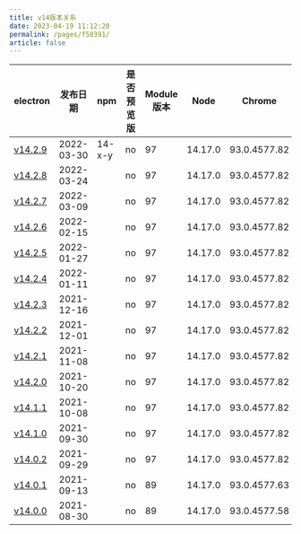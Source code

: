 ```yaml
---
title: v14版本关系
date: 2023-04-19 11:12:20
permalink: /pages/f50391/
article: false
---
```


| **electron** | **发布日期** | **npm** | **是否预览版** | **Module 版本** | **Node** | **Chrome** | **下载量** |
| --- | --- | --- | --- | --- | --- | --- | --- |
| [v14.2.9](https://github.com/electron/electron/releases/tag/v14.2.9) | 2022-03-30 | 14-x-y | no | 97 | 14.17.0 | 93.0.4577.82 | 17857 |
| [v14.2.8](https://github.com/electron/electron/releases/tag/v14.2.8) | 2022-03-24 |  | no | 97 | 14.17.0 | 93.0.4577.82 | 5851 |
| [v14.2.7](https://github.com/electron/electron/releases/tag/v14.2.7) | 2022-03-09 |  | no | 97 | 14.17.0 | 93.0.4577.82 | 12626 |
| [v14.2.6](https://github.com/electron/electron/releases/tag/v14.2.6) | 2022-02-15 |  | no | 97 | 14.17.0 | 93.0.4577.82 | 18013 |
| [v14.2.5](https://github.com/electron/electron/releases/tag/v14.2.5) | 2022-01-27 |  | no | 97 | 14.17.0 | 93.0.4577.82 | 15220 |
| [v14.2.4](https://github.com/electron/electron/releases/tag/v14.2.4) | 2022-01-11 |  | no | 97 | 14.17.0 | 93.0.4577.82 | 21361 |
| [v14.2.3](https://github.com/electron/electron/releases/tag/v14.2.3) | 2021-12-16 |  | no | 97 | 14.17.0 | 93.0.4577.82 | 38924 |
| [v14.2.2](https://github.com/electron/electron/releases/tag/v14.2.2) | 2021-12-01 |  | no | 97 | 14.17.0 | 93.0.4577.82 | 17688 |
| [v14.2.1](https://github.com/electron/electron/releases/tag/v14.2.1) | 2021-11-08 |  | no | 97 | 14.17.0 | 93.0.4577.82 | 41289 |
| [v14.2.0](https://github.com/electron/electron/releases/tag/v14.2.0) | 2021-10-20 |  | no | 97 | 14.17.0 | 93.0.4577.82 | 58483 |
| [v14.1.1](https://github.com/electron/electron/releases/tag/v14.1.1) | 2021-10-08 |  | no | 97 | 14.17.0 | 93.0.4577.82 | 33938 |
| [v14.1.0](https://github.com/electron/electron/releases/tag/v14.1.0) | 2021-09-30 |  | no | 97 | 14.17.0 | 93.0.4577.82 | 57375 |
| [v14.0.2](https://github.com/electron/electron/releases/tag/v14.0.2) | 2021-09-29 |  | no | 97 | 14.17.0 | 93.0.4577.82 | 13169 |
| [v14.0.1](https://github.com/electron/electron/releases/tag/v14.0.1) | 2021-09-13 |  | no | 89 | 14.17.0 | 93.0.4577.63 | 106909 |
| [v14.0.0](https://github.com/electron/electron/releases/tag/v14.0.0) | 2021-08-30 |  | no | 89 | 14.17.0 | 93.0.4577.58 | 227302 |

